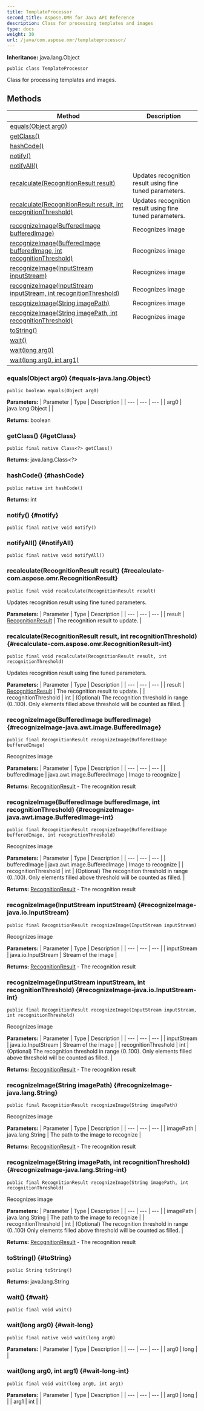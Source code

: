 ```yaml
---
title: TemplateProcessor
second_title: Aspose.OMR for Java API Reference
description: Class for processing templates and images
type: docs
weight: 30
url: /java/com.aspose.omr/templateprocessor/
---
```


**Inheritance:**
java.lang.Object
```
public class TemplateProcessor
```

Class for processing templates and images.
## Methods

| Method | Description |
| --- | --- |
| [equals(Object arg0)](#equals-java.lang.Object) |  |
| [getClass()](#getClass) |  |
| [hashCode()](#hashCode) |  |
| [notify()](#notify) |  |
| [notifyAll()](#notifyAll) |  |
| [recalculate(RecognitionResult result)](#recalculate-com.aspose.omr.RecognitionResult) | Updates recognition result using fine tuned parameters. |
| [recalculate(RecognitionResult result, int recognitionThreshold)](#recalculate-com.aspose.omr.RecognitionResult-int) | Updates recognition result using fine tuned parameters. |
| [recognizeImage(BufferedImage bufferedImage)](#recognizeImage-java.awt.image.BufferedImage) | Recognizes image |
| [recognizeImage(BufferedImage bufferedImage, int recognitionThreshold)](#recognizeImage-java.awt.image.BufferedImage-int) | Recognizes image |
| [recognizeImage(InputStream inputStream)](#recognizeImage-java.io.InputStream) | Recognizes image |
| [recognizeImage(InputStream inputStream, int recognitionThreshold)](#recognizeImage-java.io.InputStream-int) | Recognizes image |
| [recognizeImage(String imagePath)](#recognizeImage-java.lang.String) | Recognizes image |
| [recognizeImage(String imagePath, int recognitionThreshold)](#recognizeImage-java.lang.String-int) | Recognizes image |
| [toString()](#toString) |  |
| [wait()](#wait) |  |
| [wait(long arg0)](#wait-long) |  |
| [wait(long arg0, int arg1)](#wait-long-int) |  |
### equals(Object arg0) {#equals-java.lang.Object}
```
public boolean equals(Object arg0)
```




**Parameters:**
| Parameter | Type | Description |
| --- | --- | --- |
| arg0 | java.lang.Object |  |

**Returns:**
boolean
### getClass() {#getClass}
```
public final native Class<?> getClass()
```




**Returns:**
java.lang.Class<?>
### hashCode() {#hashCode}
```
public native int hashCode()
```




**Returns:**
int
### notify() {#notify}
```
public final native void notify()
```




### notifyAll() {#notifyAll}
```
public final native void notifyAll()
```




### recalculate(RecognitionResult result) {#recalculate-com.aspose.omr.RecognitionResult}
```
public final void recalculate(RecognitionResult result)
```


Updates recognition result using fine tuned parameters.

**Parameters:**
| Parameter | Type | Description |
| --- | --- | --- |
| result | [RecognitionResult](../../com.aspose.omr/recognitionresult/) | The recognition result to update. |

### recalculate(RecognitionResult result, int recognitionThreshold) {#recalculate-com.aspose.omr.RecognitionResult-int}
```
public final void recalculate(RecognitionResult result, int recognitionThreshold)
```


Updates recognition result using fine tuned parameters.

**Parameters:**
| Parameter | Type | Description |
| --- | --- | --- |
| result | [RecognitionResult](../../com.aspose.omr/recognitionresult/) | The recognition result to update. |
| recognitionThreshold | int | (Optional) The recognition threshold in range (0..100). Only elements filled above threshold will be counted as filled. |

### recognizeImage(BufferedImage bufferedImage) {#recognizeImage-java.awt.image.BufferedImage}
```
public final RecognitionResult recognizeImage(BufferedImage bufferedImage)
```


Recognizes image

**Parameters:**
| Parameter | Type | Description |
| --- | --- | --- |
| bufferedImage | java.awt.image.BufferedImage | Image to recognize |

**Returns:**
[RecognitionResult](../../com.aspose.omr/recognitionresult/) - The recognition result
### recognizeImage(BufferedImage bufferedImage, int recognitionThreshold) {#recognizeImage-java.awt.image.BufferedImage-int}
```
public final RecognitionResult recognizeImage(BufferedImage bufferedImage, int recognitionThreshold)
```


Recognizes image

**Parameters:**
| Parameter | Type | Description |
| --- | --- | --- |
| bufferedImage | java.awt.image.BufferedImage | Image to recognize |
| recognitionThreshold | int | (Optional) The recognition threshold in range (0..100). Only elements filled above threshold will be counted as filled. |

**Returns:**
[RecognitionResult](../../com.aspose.omr/recognitionresult/) - The recognition result
### recognizeImage(InputStream inputStream) {#recognizeImage-java.io.InputStream}
```
public final RecognitionResult recognizeImage(InputStream inputStream)
```


Recognizes image

**Parameters:**
| Parameter | Type | Description |
| --- | --- | --- |
| inputStream | java.io.InputStream | Stream of the image |

**Returns:**
[RecognitionResult](../../com.aspose.omr/recognitionresult/) - The recognition result
### recognizeImage(InputStream inputStream, int recognitionThreshold) {#recognizeImage-java.io.InputStream-int}
```
public final RecognitionResult recognizeImage(InputStream inputStream, int recognitionThreshold)
```


Recognizes image

**Parameters:**
| Parameter | Type | Description |
| --- | --- | --- |
| inputStream | java.io.InputStream | Stream of the image |
| recognitionThreshold | int | (Optional) The recognition threshold in range (0..100). Only elements filled above threshold will be counted as filled. |

**Returns:**
[RecognitionResult](../../com.aspose.omr/recognitionresult/) - The recognition result
### recognizeImage(String imagePath) {#recognizeImage-java.lang.String}
```
public final RecognitionResult recognizeImage(String imagePath)
```


Recognizes image

**Parameters:**
| Parameter | Type | Description |
| --- | --- | --- |
| imagePath | java.lang.String | The path to the image to recognize |

**Returns:**
[RecognitionResult](../../com.aspose.omr/recognitionresult/) - The recognition result
### recognizeImage(String imagePath, int recognitionThreshold) {#recognizeImage-java.lang.String-int}
```
public final RecognitionResult recognizeImage(String imagePath, int recognitionThreshold)
```


Recognizes image

**Parameters:**
| Parameter | Type | Description |
| --- | --- | --- |
| imagePath | java.lang.String | The path to the image to recognize |
| recognitionThreshold | int | (Optional) The recognition threshold in range (0..100) Only elements filled above threshold will be counted as filled. |

**Returns:**
[RecognitionResult](../../com.aspose.omr/recognitionresult/) - The recognition result
### toString() {#toString}
```
public String toString()
```




**Returns:**
java.lang.String
### wait() {#wait}
```
public final void wait()
```




### wait(long arg0) {#wait-long}
```
public final native void wait(long arg0)
```




**Parameters:**
| Parameter | Type | Description |
| --- | --- | --- |
| arg0 | long |  |

### wait(long arg0, int arg1) {#wait-long-int}
```
public final void wait(long arg0, int arg1)
```




**Parameters:**
| Parameter | Type | Description |
| --- | --- | --- |
| arg0 | long |  |
| arg1 | int |  |

